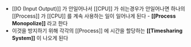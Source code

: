 - [[IO (Input Output)]] 가 안일어나서 [[CPU]] 가 쉬는경우가 안일어나면 하나의 [[Process]] 가 [[CPU]] 를 계속 사용하는 일이 일어나게 된다 - **[[Process Monopolize]]** 라고 한다
- 이것을 방지하기 위해 각각의 [[Process]] 에 시간을 할당하는 **[[Timesharing System]]** 이 나오게 된다